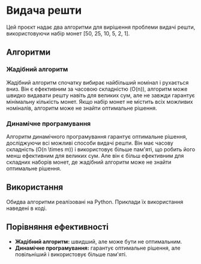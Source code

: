 # Видача решти

Цей проєкт надає два алгоритми для вирішення проблеми видачі решти, використовуючи набір монет [50, 25, 10, 5, 2, 1].

## Алгоритми

### Жадібний алгоритм
Жадібний алгоритм спочатку вибирає найбільший номінал і рухається вниз. Він є ефективним за часовою складністю \(O(n)\), алгоритм може швидко видавати решту навіть для великих сум, але не завжди гарантує мінімальну кількість монет. Якщо набір монет не містить всіх можливих номіналів, алгоритм може не знайти оптимальне рішення.

### Динамічне програмування
Алгоритм динамічного програмування гарантує оптимальне рішення, досліджуючи всі можливі способи видачі решти. Він має часову складність \(O(n \times m)\) і використовує більше пам'яті, що робить його менш ефективним для великих сум. Але він є більш ефективним для складних наборів монет, де жадібний алгоритм може не знайти оптимальне рішення.

## Використання
Обидва алгоритми реалізовані на Python. Приклади їх використання наведені в коді.

## Порівняння ефективності
- **Жадібний алгоритм:** швидший, але може бути не оптимальним.
- **Динамічне програмування:** гарантує оптимальне рішення, але повільніший і використовує більше пам'яті.

